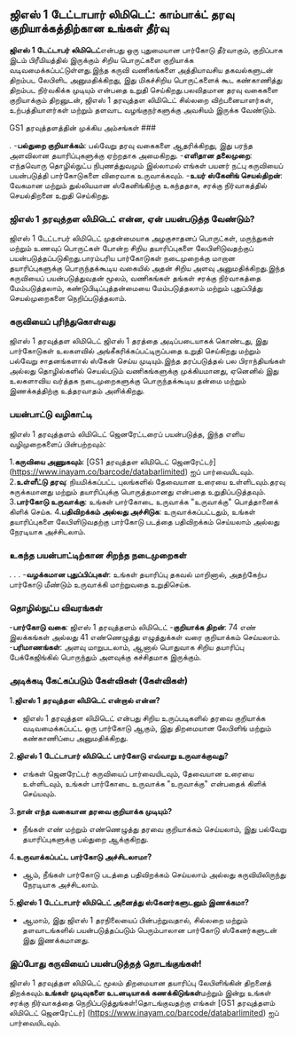 ## ஜிஎஸ் 1 டேட்டாபார் லிமிடெட்: காம்பாக்ட் தரவு குறியாக்கத்திற்கான உங்கள் தீர்வு

**ஜிஎஸ் 1 டேட்டாபர் லிமிடெட்**என்பது ஒரு புதுமையான பார்கோடு தீர்வாகும், குறிப்பாக இடம் பிரீமியத்தில் இருக்கும் சிறிய பொருட்களை குறியாக்க வடிவமைக்கப்பட்டுள்ளது.இந்த கருவி வணிகங்களை அத்தியாவசிய தகவல்களுடன் திறம்பட லேபிளிட அனுமதிக்கிறது, இது மிகச்சிறிய பொருட்களைக் கூட கண்காணித்து திறம்பட நிர்வகிக்க முடியும் என்பதை உறுதி செய்கிறது.பலவிதமான தரவு வகைகளை குறியாக்கும் திறனுடன், ஜிஎஸ் 1 தரவுத்தள லிமிடெட் சில்லறை விற்பனையாளர்கள், உற்பத்தியாளர்கள் மற்றும் தளவாட வழங்குநர்களுக்கு அவசியம் இருக்க வேண்டும்.

GS1 தரவுத்தளத்தின் முக்கிய அம்சங்கள் ###

.
-**பல்துறை குறியாக்கம்**: பல்வேறு தரவு வகைகளை ஆதரிக்கிறது, இது பரந்த அளவிலான தயாரிப்புகளுக்கு ஏற்றதாக அமைகிறது.
-**எளிதான தலைமுறை**: எந்தவொரு தொழில்நுட்ப நிபுணத்துவமும் இல்லாமல் எங்கள் பயனர் நட்பு கருவியைப் பயன்படுத்தி பார்கோடுகளை விரைவாக உருவாக்கவும்.
-**உயர் ஸ்கேனிங் செயல்திறன்**: வேகமான மற்றும் துல்லியமான ஸ்கேனிங்கிற்கு உகந்ததாக, சரக்கு நிர்வாகத்தில் செயல்திறனை உறுதி செய்கிறது.

### ஜிஎஸ் 1 தரவுத்தள லிமிடெட் என்ன, ஏன் பயன்படுத்த வேண்டும்?

ஜிஎஸ் 1 டேட்டாபர் லிமிடெட் முதன்மையாக அழகுசாதனப் பொருட்கள், மருந்துகள் மற்றும் உணவுப் பொருட்கள் போன்ற சிறிய தயாரிப்புகளை லேபிளிடுவதற்குப் பயன்படுத்தப்படுகிறது.பாரம்பரிய பார்கோடுகள் நடைமுறைக்கு மாறான தயாரிப்புகளுக்கு பொருந்தக்கூடிய வகையில் அதன் சிறிய அளவு அனுமதிக்கிறது.இந்த கருவியைப் பயன்படுத்துவதன் மூலம், வணிகங்கள் தங்கள் சரக்கு நிர்வாகத்தை மேம்படுத்தலாம், கண்டுபிடிப்புத்தன்மையை மேம்படுத்தலாம் மற்றும் புதுப்பித்து செயல்முறைகளை நெறிப்படுத்தலாம்.

### கருவியைப் புரிந்துகொள்வது

ஜிஎஸ் 1 தரவுத்தள லிமிடெட் ஜிஎஸ் 1 தரத்தை அடிப்படையாகக் கொண்டது, இது பார்கோடுகள் உலகளவில் அங்கீகரிக்கப்பட்டிருப்பதை உறுதி செய்கிறது மற்றும் பல்வேறு சாதனங்களால் ஸ்கேன் செய்ய முடியும்.இந்த தரப்படுத்தல் பல பிராந்தியங்கள் அல்லது தொழில்களில் செயல்படும் வணிகங்களுக்கு முக்கியமானது, ஏனெனில் இது உலகளாவிய வர்த்தக நடைமுறைகளுக்கு பொருந்தக்கூடிய தன்மை மற்றும் இணக்கத்திற்கு உத்தரவாதம் அளிக்கிறது.

### பயன்பாட்டு வழிகாட்டி

ஜிஎஸ் 1 தரவுத்தளம் லிமிடெட் ஜெனரேட்டரைப் பயன்படுத்த, இந்த எளிய வழிமுறைகளைப் பின்பற்றவும்:

1.**கருவியை அணுகவும்**: [GS1 தரவுத்தள லிமிடெட் ஜெனரேட்டர்] (https://www.inayam.co/barcode/databarlimited) ஐப் பார்வையிடவும்.
2.**உள்ளீட்டு தரவு**: நியமிக்கப்பட்ட புலங்களில் தேவையான உரையை உள்ளிடவும்.தரவு சுருக்கமானது மற்றும் தயாரிப்புக்கு பொருத்தமானது என்பதை உறுதிப்படுத்தவும்.
3.**பார்கோடு உருவாக்கு**: உங்கள் பார்கோடை உருவாக்க "உருவாக்கு" பொத்தானைக் கிளிக் செய்க.
4.**பதிவிறக்கம் அல்லது அச்சிடுக**: உருவாக்கப்பட்டதும், உங்கள் தயாரிப்புகளை லேபிளிடுவதற்கு பார்கோடு படத்தை பதிவிறக்கம் செய்யலாம் அல்லது நேரடியாக அச்சிடலாம்.

### உகந்த பயன்பாட்டிற்கான சிறந்த நடைமுறைகள்

.
.
.
-**வழக்கமான புதுப்பிப்புகள்**: உங்கள் தயாரிப்பு தகவல் மாறினால், அதற்கேற்ப பார்கோடு மீண்டும் உருவாக்கி மாற்றுவதை உறுதிசெய்க.

### தொழில்நுட்ப விவரங்கள்

-**பார்கோடு வகை**: ஜிஎஸ் 1 தரவுத்தளம் லிமிடெட்
-**குறியாக்க திறன்**: 74 எண் இலக்கங்கள் அல்லது 41 எண்ணெழுத்து எழுத்துக்கள் வரை குறியாக்கம் செய்யலாம்.
-**பரிமாணங்கள்**: அளவு மாறுபடலாம், ஆனால் பொதுவாக சிறிய தயாரிப்பு பேக்கேஜிங்கில் பொருந்தும் அளவுக்கு கச்சிதமாக இருக்கும்.

### அடிக்கடி கேட்கப்படும் கேள்விகள் (கேள்விகள்)

1.**ஜிஎஸ் 1 தரவுத்தள லிமிடெட் என்றால் என்ன?**
- ஜிஎஸ் 1 தரவுத்தள லிமிடெட் என்பது சிறிய உருப்படிகளில் தரவை குறியாக்க வடிவமைக்கப்பட்ட ஒரு பார்கோடு ஆகும், இது திறமையான லேபிளிங் மற்றும் கண்காணிப்பை அனுமதிக்கிறது.

2.**ஜிஎஸ் 1 டேட்டாபார் லிமிடெட் பார்கோடு எவ்வாறு உருவாக்குவது?**
- எங்கள் ஜெனரேட்டர் கருவியைப் பார்வையிடவும், தேவையான உரையை உள்ளிடவும், உங்கள் பார்கோடை உருவாக்க "உருவாக்கு" என்பதைக் கிளிக் செய்யவும்.

3.**நான் எந்த வகையான தரவை குறியாக்க முடியும்?**
- நீங்கள் எண் மற்றும் எண்ணெழுத்து தரவை குறியாக்கம் செய்யலாம், இது பல்வேறு தயாரிப்புகளுக்கு பல்துறை ஆக்குகிறது.

4.**உருவாக்கப்பட்ட பார்கோடு அச்சிடலாமா?**
- ஆம், நீங்கள் பார்கோடு படத்தை பதிவிறக்கம் செய்யலாம் அல்லது கருவியிலிருந்து நேரடியாக அச்சிடலாம்.

5.**ஜிஎஸ் 1 டேட்டாபார் லிமிடெட் அனைத்து ஸ்கேனர்களுடனும் இணக்கமா?**
- ஆமாம், இது ஜிஎஸ் 1 தரநிலையைப் பின்பற்றுவதால், சில்லறை மற்றும் தளவாடங்களில் பயன்படுத்தப்படும் பெரும்பாலான பார்கோடு ஸ்கேனர்களுடன் இது இணக்கமானது.

### இப்போது கருவியைப் பயன்படுத்தத் தொடங்குங்கள்!

ஜிஎஸ் 1 தரவுத்தள லிமிடெட் மூலம் திறமையான தயாரிப்பு லேபிளிங்கின் திறனைத் திறக்கவும்.**உங்கள் முடிவுகளை உடனடியாகக் கணக்கிடுங்கள்**மற்றும் இன்று உங்கள் சரக்கு நிர்வாகத்தை நெறிப்படுத்துங்கள்!தொடங்குவதற்கு எங்கள் [GS1 தரவுத்தளம் லிமிடெட் ஜெனரேட்டர்] (https://www.inayam.co/barcode/databarlimited) ஐப் பார்வையிடவும்.